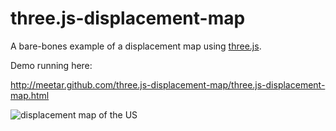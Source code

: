 three.js-displacement-map
=========================

A bare-bones example of a displacement map using [three.js](https://github.com/mrdoob/three.js/).

Demo running here:

http://meetar.github.com/three.js-displacement-map/three.js-displacement-map.html

![displacement map of the US](http://zoomy.net/three.js-displacement-map/screenshot.png)
